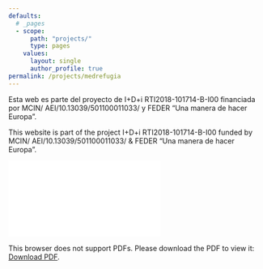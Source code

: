 ```yaml
---
defaults:
  # _pages
  - scope:
      path: "projects/"
      type: pages
    values:
      layout: single
      author_profile: true
permalink: /projects/medrefugia
---
```


Esta web es parte del proyecto de I+D+i RTI2018-101714-B-I00 financiada por MCIN/ AEI/10.13039/501100011033/ y FEDER “Una manera de hacer
Europa”. 

This website is part of the project I+D+i RTI2018-101714-B-I00 funded by MCIN/ AEI/10.13039/501100011033/ & FEDER “Una manera de hacer
Europa”.

<object data="img/projects/micin-uefeder-aei.pdf" type="application/pdf" width="400px" height="120px">
    <embed src="img/projects/micin-uefeder-aei.pdf">
        <p>This browser does not support PDFs. Please download the PDF to view it: <a href="http://medrefugia.github.io/img/projects/micin-uefeder-aei.pdf">Download PDF</a>.</p>
    </embed>
</object>
